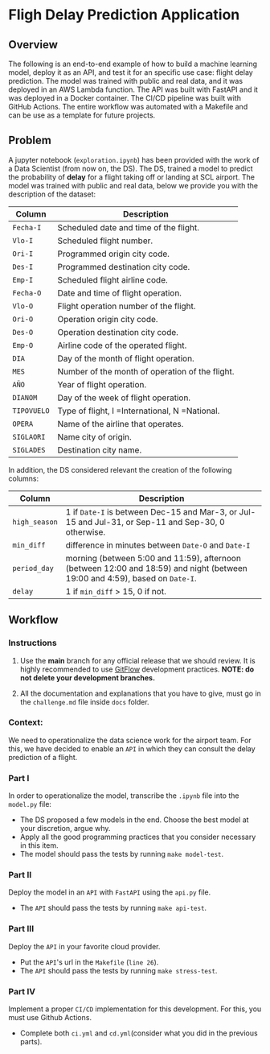 # Fligh Delay Prediction Application

## Overview

The following is an end-to-end example of how to build a machine learning model, deploy it as an API, and test it for an specific use case: flight delay prediction. The model was trained with public and real data, and it was deployed in an AWS Lambda function. The API was built with FastAPI and it was deployed in a Docker container. The CI/CD pipeline was built with GitHub Actions. The entire workflow was automated with a Makefile and can be use as a template for future projects.

## Problem

A jupyter notebook (`exploration.ipynb`) has been provided with the work of a Data Scientist (from now on, the DS). The DS, trained a model to predict the probability of **delay** for a flight taking off or landing at SCL airport. The model was trained with public and real data, below we provide you with the description of the dataset:

|Column|Description|
|-----|-----------|
|`Fecha-I`|Scheduled date and time of the flight.|
|`Vlo-I`|Scheduled flight number.|
|`Ori-I`|Programmed origin city code.|
|`Des-I`|Programmed destination city code.|
|`Emp-I`|Scheduled flight airline code.|
|`Fecha-O`|Date and time of flight operation.|
|`Vlo-O`|Flight operation number of the flight.|
|`Ori-O`|Operation origin city code.|
|`Des-O`|Operation destination city code.|
|`Emp-O`|Airline code of the operated flight.|
|`DIA`|Day of the month of flight operation.|
|`MES`|Number of the month of operation of the flight.|
|`AÑO`|Year of flight operation.|
|`DIANOM`|Day of the week of flight operation.|
|`TIPOVUELO`|Type of flight, I =International, N =National.|
|`OPERA`|Name of the airline that operates.|
|`SIGLAORI`|Name city of origin.|
|`SIGLADES`|Destination city name.|

In addition, the DS considered relevant the creation of the following columns:

|Column|Description|
|-----|-----------|
|`high_season`|1 if `Date-I` is between Dec-15 and Mar-3, or Jul-15 and Jul-31, or Sep-11 and Sep-30, 0 otherwise.|
|`min_diff`|difference in minutes between `Date-O` and `Date-I`|
|`period_day`|morning (between 5:00 and 11:59), afternoon (between 12:00 and 18:59) and night (between 19:00 and 4:59), based on `Date-I`.|
|`delay`|1 if `min_diff` > 15, 0 if not.|

## Workflow

### Instructions

1. Use the **main** branch for any official release that we should review. It is highly recommended to use [GitFlow](https://www.atlassian.com/git/tutorials/comparing-workflows/gitflow-workflow) development practices. **NOTE: do not delete your development branches.**
      
2. All the documentation and explanations that you have to give, must go in the `challenge.md` file inside `docs` folder.

### Context:

We need to operationalize the data science work for the airport team. For this, we have decided to enable an `API` in which they can consult the delay prediction of a flight.

### Part I

In order to operationalize the model, transcribe the `.ipynb` file into the `model.py` file:

- The DS proposed a few models in the end. Choose the best model at your discretion, argue why.
- Apply all the good programming practices that you consider necessary in this item.
- The model should pass the tests by running `make model-test`.

### Part II

Deploy the model in an `API` with `FastAPI` using the `api.py` file.

- The `API` should pass the tests by running `make api-test`.

### Part III

Deploy the `API` in your favorite cloud provider.

- Put the `API`'s url in the `Makefile` (`line 26`).
- The `API` should pass the tests by running `make stress-test`.

### Part IV

Implement a proper `CI/CD` implementation for this development. For this, you must use Github Actions.

- Complete both `ci.yml` and `cd.yml`(consider what you did in the previous parts).